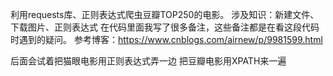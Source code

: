 利用requests库、正则表达式爬虫豆瓣TOP250的电影。
涉及知识：新建文件、下载图片、正则表达式
在代码里面我写了很多备注，这些备注都是在看这段代码时遇到的疑问。
参考博客：https://www.cnblogs.com/airnew/p/9981599.html



后面会试着把猫眼电影用正则表达式弄一边
把豆瓣电影用XPATH来一遍
